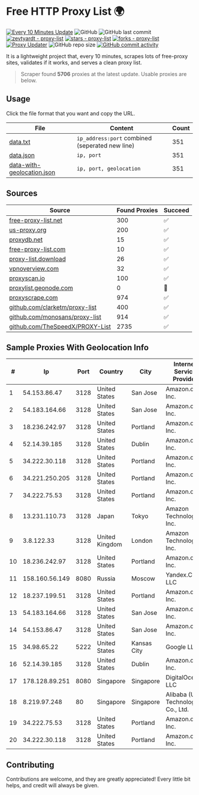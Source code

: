 
# Free HTTP Proxy List 🌍

[![Every 10 Minutes Update](https://github.com/mertguvencli/http-proxy-list/actions/workflows/main.yml/badge.svg?branch=main)](https://github.com/mertguvencli/http-proxy-list/actions/workflows/main.yml)
![GitHub](https://img.shields.io/github/license/mertguvencli/http-proxy-list)
![GitHub last commit](https://img.shields.io/github/last-commit/mertguvencli/http-proxy-list)
[![zevtyardt - proxy-list](https://img.shields.io/static/v1?label=zevtyardt&message=proxy-list&color=blue&logo=github)](https://github.com/zevtyardt/proxy-list "Go to GitHub repo")
[![stars - proxy-list](https://img.shields.io/github/stars/zevtyardt/proxy-list?style=social)](https://github.com/zevtyardt/proxy-list)
[![forks - proxy-list](https://img.shields.io/github/forks/zevtyardt/proxy-list?style=social)](https://github.com/zevtyardt/proxy-list)
[![Proxy Updater](https://github.com/zevtyardt/proxy-list/workflows/Proxy%20Updater/badge.svg)](https://github.com/zevtyardt/proxy-list/actions?query=workflow:"Proxy+Updater")
![GitHub repo size](https://img.shields.io/github/repo-size/zevtyardt/proxy-list)
[![GitHub commit activity](https://img.shields.io/github/commit-activity/m/zevtyardt/proxy-list?logo=commits)](https://github.com/zevtyardt/proxy-list/commits/main)

It is a lightweight project that, every 10 minutes, scrapes lots of free-proxy sites, validates if it works, and serves a clean proxy list.

> Scraper found **5706** proxies at the latest update. Usable proxies are below.

## Usage

Click the file format that you want and copy the URL.

|File|Content|Count|
|----|-------|-----|
|[data.txt](https://raw.githubusercontent.com/mertguvencli/http-proxy-list/main/proxy-list/data.txt)|`ip_address:port` combined (seperated new line)|351|
|[data.json](https://raw.githubusercontent.com/mertguvencli/http-proxy-list/main/proxy-list/data.json)|`ip, port`|351|
|[data-with-geolocation.json](https://raw.githubusercontent.com/mertguvencli/http-proxy-list/main/proxy-list/data-with-geolocation.json)|`ip, port, geolocation`|351|

## Sources

|Source|Found Proxies|Succeed|
|------|-------------|-------|
|[free-proxy-list.net](https://free-proxy-list.net)|300|✅|
|[us-proxy.org](https://www.us-proxy.org)|200|✅|
|[proxydb.net](http://proxydb.net)|15|✅|
|[free-proxy-list.com](https://free-proxy-list.com/?page=&port=&type%5B%5D=http&type%5B%5D=https&up_time=0&search=Search)|10|✅|
|[proxy-list.download](https://www.proxy-list.download/HTTP)|26|✅|
|[vpnoverview.com](https://vpnoverview.com/privacy/anonymous-browsing/free-proxy-servers)|32|✅|
|[proxyscan.io](https://www.proxyscan.io)|100|✅|
|[proxylist.geonode.com](https://proxylist.geonode.com/api/proxy-list?limit=300&page=1&sort_by=lastChecked&sort_type=desc&protocols=http,https)|0|🚫|
|[proxyscrape.com](https://api.proxyscrape.com/v2/?request=displayproxies&protocol=http&timeout=10000&country=all&ssl=all&anonymity=all)|974|✅|
|[github.com/clarketm/proxy-list](https://raw.githubusercontent.com/clarketm/proxy-list/master/proxy-list-raw.txt)|400|✅|
|[github.com/monosans/proxy-list](https://raw.githubusercontent.com/monosans/proxy-list/main/proxies/http.txt)|914|✅|
|[github.com/TheSpeedX/PROXY-List](https://raw.githubusercontent.com/TheSpeedX/PROXY-List/master/http.txt)|2735|✅|


## Sample Proxies With Geolocation Info

|#|Ip|Port|Country|City|Internet Service Provider|
|-|--|----|-------|----|-------------------------|
|1|54.153.86.47|3128|United States|San Jose|Amazon.com, Inc.|
|2|54.183.164.66|3128|United States|San Jose|Amazon.com, Inc.|
|3|18.236.242.97|3128|United States|Portland|Amazon.com, Inc.|
|4|52.14.39.185|3128|United States|Dublin|Amazon.com, Inc.|
|5|34.222.30.118|3128|United States|Portland|Amazon.com, Inc.|
|6|34.221.250.205|3128|United States|Portland|Amazon.com, Inc.|
|7|34.222.75.53|3128|United States|Portland|Amazon.com, Inc.|
|8|13.231.110.73|3128|Japan|Tokyo|Amazon Technologies Inc.|
|9|3.8.122.33|3128|United Kingdom|London|Amazon Technologies Inc.|
|10|18.236.242.97|3128|United States|Portland|Amazon.com, Inc.|
|11|158.160.56.149|8080|Russia|Moscow|Yandex.Cloud LLC|
|12|18.237.199.51|3128|United States|Portland|Amazon.com, Inc.|
|13|54.183.164.66|3128|United States|San Jose|Amazon.com, Inc.|
|14|54.153.86.47|3128|United States|San Jose|Amazon.com, Inc.|
|15|34.98.65.22|5222|United States|Kansas City|Google LLC|
|16|52.14.39.185|3128|United States|Dublin|Amazon.com, Inc.|
|17|178.128.89.251|8080|Singapore|Singapore|DigitalOcean, LLC|
|18|8.219.97.248|80|Singapore|Singapore|Alibaba (US) Technology Co., Ltd.|
|19|34.222.75.53|3128|United States|Portland|Amazon.com, Inc.|
|20|34.222.30.118|3128|United States|Portland|Amazon.com, Inc.|



## Contributing

Contributions are welcome, and they are greatly appreciated! Every
little bit helps, and credit will always be given.

